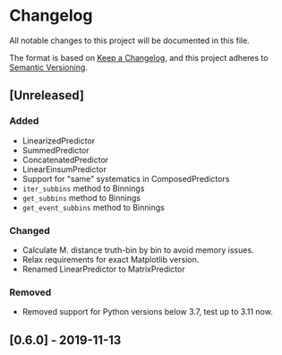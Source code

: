 # Changelog
All notable changes to this project will be documented in this file.

The format is based on [Keep a Changelog](https://keepachangelog.com/en/1.0.0/),
and this project adheres to [Semantic Versioning](https://semver.org/spec/v2.0.0.html).

## [Unreleased]

### Added
- LinearizedPredictor
- SummedPredictor
- ConcatenatedPredictor
- LinearEinsumPredictor
- Support for "same" systematics in ComposedPredictors
- `iter_subbins` method to Binnings
- `get_subbins` method to Binnings
- `get_event_subbins` method to Binnings

### Changed
- Calculate M. distance truth-bin by bin to avoid memory issues.
- Relax requirements for exact Matplotlib version.
- Renamed LinearPredictor to MatrixPredictor

### Removed
- Removed support for Python versions below 3.7, test up to 3.11 now.

## [0.6.0] - 2019-11-13

